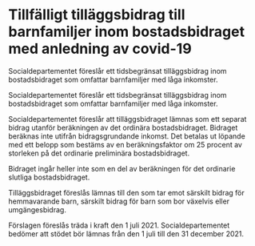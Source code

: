 # Tillfälligt tilläggsbidrag till barnfamiljer inom bostadsbidraget med anledning av covid-19

Socialdepartementet föreslår ett tidsbegränsat tilläggsbidrag inom bostadsbidraget som omfattar barnfamiljer med låga inkomster.

Socialdepartementet föreslår ett tidsbegränsat tilläggsbidrag inom bostadsbidraget som omfattar barnfamiljer med låga inkomster.

Socialdepartementet föreslår att tilläggsbidraget lämnas som ett separat bidrag utanför beräkningen av det ordinära bostadsbidraget. Bidraget beräknas inte utifrån bidragsgrundande inkomst. Det betalas ut löpande med ett belopp som bestäms av en beräkningsfaktor om 25 procent av storleken på det ordinarie preliminära bostadsbidraget.

Bidraget ingår heller inte som en del av beräkningen för det ordinarie slutliga bostadsbidraget.

Tilläggsbidraget föreslås lämnas till den som tar emot särskilt bidrag för hemmavarande barn, särskilt bidrag för barn som bor växelvis eller umgängesbidrag.

Förslagen föreslås träda i kraft den 1 juli 2021. Socialdepartementet bedömer att stödet bör lämnas från den 1 juli till den 31 december 2021.
